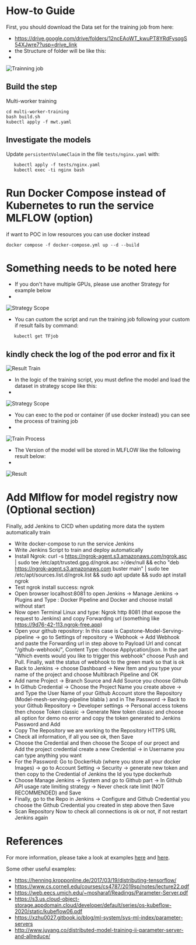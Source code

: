 # How-to Guide
First, you should download the Data set for the training job from here: 
- https://drive.google.com/drive/folders/12ncEAoWT_kwuPT8YRdFysqgS54XJwre7?usp=drive_link
- the Structure of folder will be like this:
- 
![Trainning job ](https://github.com/HungNguyenDev1511/Car-detection-serving-model/blob/refactor/image/StructureTrainning.png)


## Build the step

Multi-worker training
 ``` shell
 cd multi-worker-training
 bash build.sh
 kubectl apply -f mwt.yaml
 ```

## Investigate the models

Update `persistentVolumeClaim` in the file `tests/nginx.yaml` with:

 ```shell
    kubectl apply -f tests/nginx.yaml
    kubectl exec -ti nginx bash
 ```
# Run Docker Compose instead of Kubernetes to run the service MLFLOW (option)
 if want to POC in low resources you can use docker instead
 ```shell
 docker compose -f docker-compose.yml up --d --build
 ```

# Something needs to be noted here
- If you  don't have multiple GPUs, please use another Strategy for example below
-
![Strategy Scope](https://github.com/HungNguyenDev1511/Car-detection-serving-model/blob/refactor/image/Strategy.png)
- You can custom the script and run the training job following your custom if result fails by command: 
 ```shell
    kubectl get TFjob
 ```
 kindly check the log of the pod error and fix it
-
![Result Train ](https://github.com/HungNguyenDev1511/Car-detection-serving-model/blob/refactor/image/result_train_pod.png) 

- In the logic of the training script, you must define the model and load the dataset in strategy scope like this:
-
![Strategy Scope](https://github.com/HungNguyenDev1511/Car-detection-serving-model/blob/refactor/image/strategy_scope.png)

- You can exec to the pod or container (if use docker instead) you can see the process of training job
-
![Train Process](https://github.com/HungNguyenDev1511/Car-detection-serving-model/blob/refactor/image/train_process.png)
- The Version of the model will be stored in MLFLOW like the following result below:
-
![Result](https://github.com/HungNguyenDev1511/Car-detection-serving-model/blob/refactor/image/Mlflow%20_modelregistry.png)


# Add Mlflow for model registry now (Optional section)

Finally, add Jenkins to CICD when updating more data the system automatically train
- Write docker-compose to run the service Jenkins
- Write Jenkins Script to train and deploy automatically
- Install Ngrok: curl -s https://ngrok-agent.s3.amazonaws.com/ngrok.asc | sudo tee /etc/apt/trusted.gpg.d/ngrok.asc >/dev/null && echo "deb https://ngrok-agent.s3.amazonaws.com buster main" | sudo tee /etc/apt/sources.list.d/ngrok.list && sudo apt update && sudo apt install ngrok
- Test ngrok install success: ngrok
- Open browser localhost:8081 to open Jenkins -> Manage Jenkins -> Plugins and Type : Docker Pipeline and Docker and choose install without start 
- Now open Terminal Linux and type: Ngrok http 8081 (that expose the request to Jenkins) and copy Forwarding url (something like https://9d76-42-113.ngrok-free.app)
- Open your github repository: In this case is Capstone-Model-Serving-pipeline -> go to Settings of repository -> Webhook -> Add Webhook and paste the Forwarding url in step above to Payload Url and concat "/github-webhook/", Content Type: choose Applycation/json. In the part "Which events would you like to trigger this webhook" choose Push and Pull. Finally, wait the status of webhook to the green mark so that is ok
- Back to Jenkins -> choose Dashboard -> New Item and you type your name of the project and choose Multibrach Pipeline and OK
- Add name Project -> Branch Source and Add Source you choose Github 
- In Github Credential -> Choose the Project Name you create above -> and Type the User Name of your Github Account store the Repository (Model-mesh-serving-pipeline blabla ) and in The Password -> Back to your Github Repository -> Developer settings -> Personal access tokens then choose Token classic -> Generate New token classic and choose all option for demo no error and copy the token generated to Jenkins Password and Add
- Copy The Repository we are working to the Repository HTTPS URL 
- Check all information, if all you see ok, then Save 
- Choose the Credential and then choose the Scope of our prọect and Add the project credential create a new Credential -> in Username you can type anything you want
- For the Password: Go to DockerHub (where you store all your docker Images) -> go to Account Setting -> Security -> generate new token and then copy to the Credential of Jenkins the Id you type dockerhub  
- Choose Manage Jenkins -> System and go to Github part -> In Github API usage rate limiting strategy -> Never check rate limit (NOT RECOMMENDED) and Save 
- Finally, go to the Repo in Jenkins -> Configure and Github Credential you choose the Github Credential you created in step above then Save 
- Scan Repository Now to check all connections is ok or not, if not restart Jenkins again 


# References

For more information, please take a look at examples [here](https://github.com/kubeflow/training-operator/tree/master/examples) and [here](https://github.com/kubeflow/examples/tree/master/github_issue_summarization).

Some other useful examples:
- https://henning.kropponline.de/2017/03/19/distributing-tensorflow/
- https://www.cs.cornell.edu/courses/cs4787/2019sp/notes/lecture22.pdf
- https://web.eecs.umich.edu/~mosharaf/Readings/Parameter-Server.pdf
- https://s3.us.cloud-object-storage.appdomain.cloud/developer/default/series/os-kubeflow-2020/static/kubeflow06.pdf
- https://xzhu0027.gitbook.io/blog/ml-system/sys-ml-index/parameter-servers
- http://www.juyang.co/distributed-model-training-ii-parameter-server-and-allreduce/
